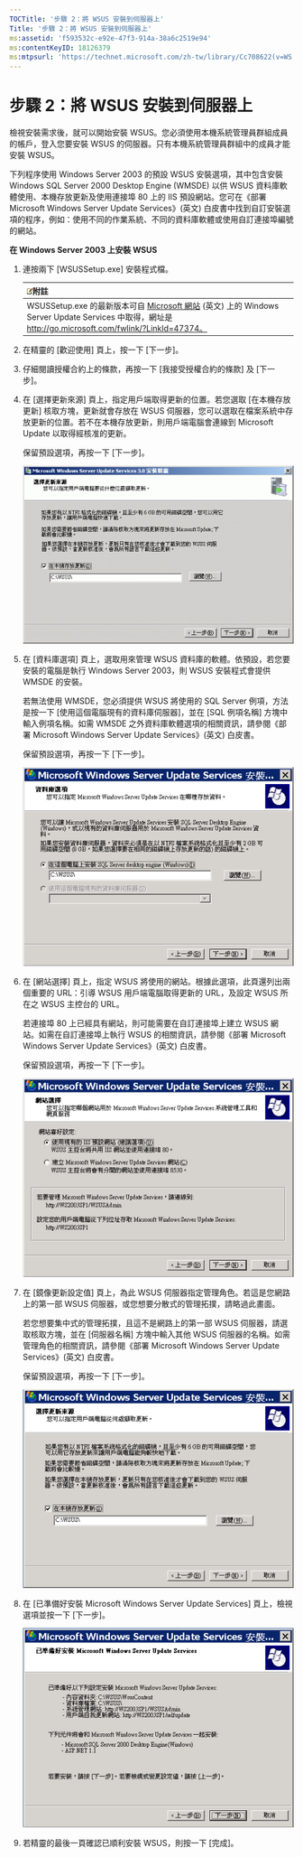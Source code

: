 ```yaml
---
TOCTitle: '步驟 2：將 WSUS 安裝到伺服器上'
Title: '步驟 2：將 WSUS 安裝到伺服器上'
ms:assetid: 'f593532c-e92e-47f3-914a-38a6c2519e94'
ms:contentKeyID: 18126379
ms:mtpsurl: 'https://technet.microsoft.com/zh-tw/library/Cc708622(v=WS.10)'
---
```


步驟 2：將 WSUS 安裝到伺服器上
==============================

檢視安裝需求後，就可以開始安裝 WSUS。您必須使用本機系統管理員群組成員的帳戶，登入您要安裝 WSUS 的伺服器。只有本機系統管理員群組中的成員才能安裝 WSUS。

下列程序使用 Windows Server 2003 的預設 WSUS 安裝選項，其中包含安裝 Windows SQL Server 2000 Desktop Engine (WMSDE) 以供 WSUS 資料庫軟體使用、本機存放更新及使用連接埠 80 上的 IIS 預設網站。您可在《部署 Microsoft Windows Server Update Services》(英文) 白皮書中找到自訂安裝選項的程序，例如：使用不同的作業系統、不同的資料庫軟體或使用自訂連接埠編號的網站。

**在 Windows Server 2003 上安裝 WSUS**
1.  連按兩下 \[WSUSSetup.exe\] 安裝程式檔。

    | ![](images/Cc708622.note(WS.10).gif)附註                                                                                                                                |
    |------------------------------------------------------------------------------------------------------------------------------------------------------------------------------------------------------|
    | WSUSSetup.exe 的最新版本可自 [Microsoft 網站](http://go.microsoft.com/fwlink/?linkid=47374) (英文) 上的 Windows Server Update Services 中取得，網址是 http://go.microsoft.com/fwlink/?LinkId=47374。 |

2.  在精靈的 \[歡迎使用\] 頁上，按一下 \[下一步\]。

3.  仔細閱讀授權合約上的條款，再按一下 \[我接受授權合約的條款\] 及 \[下一步\]。

4.  在 \[選擇更新來源\] 頁上，指定用戶端取得更新的位置。若您選取 \[在本機存放更新\] 核取方塊，更新就會存放在 WSUS 伺服器，您可以選取在檔案系統中存放更新的位置。若不在本機存放更新，則用戶端電腦會連線到 Microsoft Update 以取得經核准的更新。

    保留預設選項，再按一下 \[下一步\]。

    ![](images/Cc708622.fa6ac6a6-6814-4b7e-96e8-e08af5e534b8(WS.10).gif)

5.  在 \[資料庫選項\] 頁上，選取用來管理 WSUS 資料庫的軟體。依預設，若您要安裝的電腦是執行 Windows Server 2003，則 WSUS 安裝程式會提供 WMSDE 的安裝。

    若無法使用 WMSDE，您必須提供 WSUS 將使用的 SQL Server 例項，方法是按一下 \[使用這個電腦現有的資料庫伺服器\]，並在 \[SQL 例項名稱\] 方塊中輸入例項名稱。如需 WMSDE 之外資料庫軟體選項的相關資訊，請參閱《部署 Microsoft Windows Server Update Services》(英文) 白皮書。

    保留預設選項，再按一下 \[下一步\]。

    ![](images/Cc708622.bc0b73ad-b338-437c-a3c7-0299e819840d(WS.10).gif)

6.  在 \[網站選擇\] 頁上，指定 WSUS 將使用的網站。根據此選項，此頁還列出兩個重要的 URL：引導 WSUS 用戶端電腦取得更新的 URL，及設定 WSUS 所在之 WSUS 主控台的 URL。

    若連接埠 80 上已經具有網站，則可能需要在自訂連接埠上建立 WSUS 網站。如需在自訂連接埠上執行 WSUS 的相關資訊，請參閱《部署 Microsoft Windows Server Update Services》(英文) 白皮書。

    保留預設選項，再按一下 \[下一步\]。

    ![](images/Cc708622.64ed7643-a050-4f54-bf9f-04cf7931adc0(WS.10).gif)

7.  在 \[鏡像更新設定值\] 頁上，為此 WSUS 伺服器指定管理角色。若這是您網路上的第一部 WSUS 伺服器，或您想要分散式的管理拓撲，請略過此畫面。

    若您想要集中式的管理拓撲，且這不是網路上的第一部 WSUS 伺服器，請選取核取方塊，並在 \[伺服器名稱\] 方塊中輸入其他 WSUS 伺服器的名稱。如需管理角色的相關資訊，請參閱《部署 Microsoft Windows Server Update Services》(英文) 白皮書。

    保留預設選項，再按一下 \[下一步\]。

    ![](images/Cc708622.f26e09d5-983c-418d-8511-8960850403ef(WS.10).gif)

8.  在 \[已準備好安裝 Microsoft Windows Server Update Services\] 頁上，檢視選項並按一下 \[下一步\]。

    ![](images/Cc708622.20de7d09-3d30-4867-9253-6f353dd1923d(WS.10).gif)

9.  若精靈的最後一頁確認已順利安裝 WSUS，則按一下 \[完成\]。

